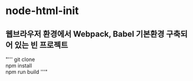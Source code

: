 # node-html-init
## 웹브라우저 환경에서 Webpack, Babel 기본환경 구축되어 있는 빈 프로젝트  
"'''
   git clone  
    npm install  
    npm run build
'''"
